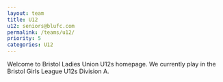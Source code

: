 ```yaml
---
layout: team
title: U12
u12: seniors@blufc.com
permalink: /teams/u12/
priority: 5
categories: U12
---
```


Welcome to Bristol Ladies Union U12s homepage. We currently play in the Bristol Girls League U12s Division A.
